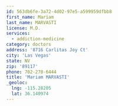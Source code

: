 ```yaml
---
id: 563db6fe-3a72-4d02-97e5-a599959dfbb8
first_name: Mariam
last_name: MARVASTI
license: M.D.
services:
  - addiction-medicine
category: doctors
address: '8716 Carlitas Joy Ct'
city: 'Las Vegas'
state: NV
zip: '89117'
phone: 702-278-6444
title: 'Mariam MARVASTI'
_geoloc:
  lng: -115.28205
  lat: 36.140974
---
```

